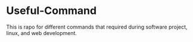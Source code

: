 # Useful-Command
This is rapo for different commands that required during software project, linux, and web development.
